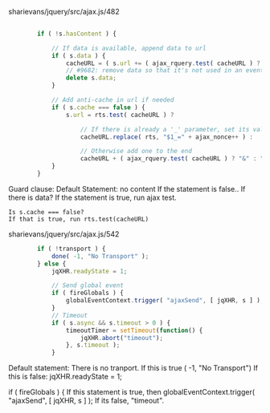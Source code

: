 sharievans/jquery/src/ajax.js/482

```javascript	
        
        if ( !s.hasContent ) {

			// If data is available, append data to url
			if ( s.data ) {
				cacheURL = ( s.url += ( ajax_rquery.test( cacheURL ) ? "&" : "?" ) + s.data );
				// #9682: remove data so that it's not used in an eventual retry
				delete s.data;
			}

			// Add anti-cache in url if needed
			if ( s.cache === false ) {
				s.url = rts.test( cacheURL ) ?

					// If there is already a '_' parameter, set its value
					cacheURL.replace( rts, "$1_=" + ajax_nonce++ ) :

					// Otherwise add one to the end
					cacheURL + ( ajax_rquery.test( cacheURL ) ? "&" : "?" ) + "_=" + ajax_nonce++;
			}
		}
```
Guard clause: 
Default Statement: no content
If the statement is false..
    If there is data?
    If the statement is true, run ajax test.
    
    Is s.cache === false?
    If that is true, run rts.test(cacheURL)
    
    
    
    
sharievans/jquery/src/ajax.js/542
```javascript
    	if ( !transport ) {
			done( -1, "No Transport" );
		} else {
			jqXHR.readyState = 1;

			// Send global event
			if ( fireGlobals ) {
				globalEventContext.trigger( "ajaxSend", [ jqXHR, s ] );
			}
			// Timeout
			if ( s.async && s.timeout > 0 ) {
				timeoutTimer = setTimeout(function() {
					jqXHR.abort("timeout");
				}, s.timeout );
			}
```
 
Default statement: There is no tranport.
If this is true ( -1, "No Transport")
If this is false: jqXHR.readyState = 1;

if ( fireGlobals ) {
If this statement is true, then globalEventContext.trigger( "ajaxSend", [ jqXHR, s ] );
If its false, "timeout".



    

